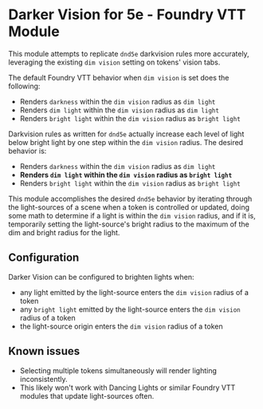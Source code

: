 # Darker Vision for 5e - Foundry VTT Module

This module attempts to replicate `dnd5e` darkvision rules more accurately, leveraging the existing `dim vision` setting on tokens' vision tabs.

The default Foundry VTT behavior when `dim vision` is set does the following:
* Renders `darkness` within the `dim vision` radius as `dim light`
* Renders `dim light` within the `dim vision` radius as `dim light`
* Renders `bright light` within the `dim vision` radius as `bright light`

Darkvision rules as written for `dnd5e` actually increase each level of light below bright light by one step within the `dim vision` radius. The desired behavior is:
* Renders `darkness` within the `dim vision` radius as `dim light`
* **Renders `dim light` within the `dim vision` radius as `bright light`**
* Renders `bright light` within the `dim vision` radius as `bright light`

This module accomplishes the desired `dnd5e` behavior by iterating through the light-sources of a scene when a token is controlled or updated, doing some math to determine if a light is within the `dim vision` radius, and if it is, temporarily setting the light-source's bright radius to the maximum of the dim and bright radius for the light.

## Configuration

Darker Vision can be configured to brighten lights when:
* any light emitted by the light-source enters the `dim vision` radius of a token
* any `bright light` emitted by the light-source enters the `dim vision` radius of a token
* the light-source origin enters the `dim vision` radius of a token

## Known issues

* Selecting multiple tokens simultaneously will render lighting inconsistently.
* This likely won't work with Dancing Lights or similar Foundry VTT modules that update light-sources often.
